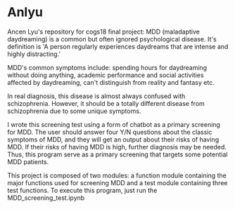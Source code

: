 # Anlyu
Ancen Lyu's repository for cogs18 final project:
MDD (maladaptive daydreaming) is a common but often ignored psychological disease. It's definition is 'A person regularly experiences daydreams that are intense and highly distracting.'

MDD's common symptoms include: spending hours for daydreaming without doing anything, academic performance and social activities affected by daydreaming, can't distinguish from reality and fantasy etc.

In real diagnosis, this disease is almost always confused with schizophrenia. However, it should be a totally different disease from schizophrenia due to some unique symptoms.

I wrote this screening test using a form of chatbot as a primary screening for MDD. The user should answer four Y/N questions about the classic symptoms of MDD, and they will get an output about their risks of having MDD. If their risks of having MDD is high, further diagnosis may be needed. Thus, this program serve as a primary screening that targets some potential MDD patients.

This project is composed of two modules: a function module containing the major functions used for screening MDD and a test module containing three test functions. To execute this program, just run the MDD_screening_test.ipynb
